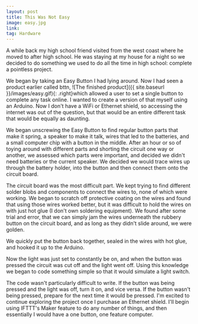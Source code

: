 ```yaml
---
layout: post
title: This Was Not Easy
image: easy.jpg
link:
tag: Hardware
---
```


A while back my high school friend visited from the west coast where he moved to after high school. He was staying at my house for a night so we decided to do something we used to do all the time in high school: complete a pointless project.

We began by taking an Easy Button I had lying around. Now I had seen a product earlier called bttn, ![The finished product]({{ site.baseurl }}/images/easy.gif){: .right}which allowed a user to set a single button to complete any task online. I wanted to create a version of that myself using an Arduino. Now I don't have a WiFi or Ethernet shield, so accessing the internet was out of the question, but that would be an entire different task that would be equally as daunting.

We began unscrewing the Easy Button to find regular button parts that make it spring, a speaker to make it talk, wires that led to the batteries, and a small computer chip with a button in the middle. After an hour or so of toying around with different parts and shorting the circuit one way or another, we assessed which parts were important, and decided we didn't need batteries or the current speaker. We decided we would trace wires up through the battery holder, into the button and then connect them onto the circuit board.

The circuit board was the most difficult part. We kept trying to find different solder blobs and components to connect the wires to, none of which were working. We began to scratch off protective coating on the wires and found that using those wires worked better, but it was difficult to hold the wires on with just hot glue (I don't own soldering equipment). We found after some trial and error, that we can simply jam the wires underneath the rubbery button on the circuit board, and as long as they didn't slide around, we were golden.

We quickly put the button back together, sealed in the wires with hot glue, and hooked it up to the Arduino.

Now the light was just set to constantly be on, and when the button was pressed the circuit was cut off and the light went off. Using this knowledge we began to code something simple so that it would simulate a light switch.

<script src="https://gist.github.com/pjflanagan/9bbfbc90178ad9bf0866.js"></script>

The code wasn't particularly difficult to write. If the button was being pressed and the light was off, turn it on, and vice versa. If the button wasn't being pressed, prepare for the next time it would be pressed. I'm excited to continue exploring the project once I purchase an Ethernet shield. I'll begin using IFTTT's Maker feature to do any number of things, and then essentially I would have a one button, one feature computer.
